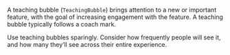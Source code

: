 
A teaching bubble (`TeachingBubble`) brings attention to a new or important feature, with the goal of increasing engagement with the feature. A teaching bubble typically follows a coach mark.

Use teaching bubbles sparingly. Consider how frequently people will see it, and how many they’ll see across their entire experience. 
